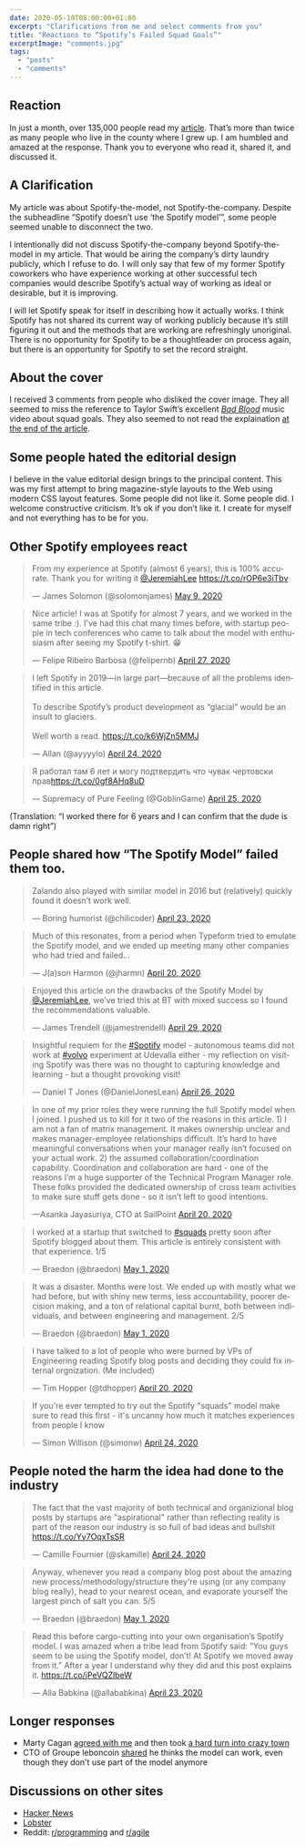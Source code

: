 ```yaml
---
date: 2020-05-19T08:00:00+01:00
excerpt: "Clarifications from me and select comments from you"
title: "Reactions to “Spotify’s Failed Squad Goals”"
excerptImage: "comments.jpg"
tags:
  - "posts"
  - "comments"
---
```


## Reaction

In just a month, over 135,000 people read my <a href="/posts/failed-squad-goals/" title="Spotify’s Failed Squad Goals">article</a>. That’s more than twice as many people who live in the county where I grew up. I am humbled and amazed at the response. Thank you to everyone who read it, shared it, and discussed it.

## A Clarification

My article was about Spotify-the-model, not Spotify-the-company. Despite the subheadline “Spotify doesn’t use ‘the Spotify model’”, some people seemed unable to disconnect the two.

I intentionally did not discuss Spotify-the-company beyond Spotify-the-model in my article. That would be airing the company’s dirty laundry publicly, which I refuse to do. I will only say that few of my former Spotify coworkers who have experience working at other successful tech companies would describe Spotify’s actual way of working as ideal or desirable, but it is improving.

I will let Spotify speak for itself in describing how it actually works. I think Spotify has not shared its current way of working publicly because it’s still figuring it out and the methods that are working are refreshingly unoriginal. There is no opportunity for Spotify to be a thoughtleader on process again, but there is an opportunity for Spotify to set the record straight.

## About the cover

I received 3 comments from people who disliked the cover image. They all seemed to miss the reference to Taylor Swift’s excellent <cite><a href="https://www.youtube.com/watch?v=QcIy9NiNbmo">Bad Blood</a></cite> music video about squad goals. They also seemed to not read the explaination [at the end of the article](/posts/failed-squad-goals/#about-cover).

## Some people hated the editorial design

I believe in the value editorial design brings to the principal content. This was my first attempt to bring magazine-style layouts to the Web using modern CSS layout features. Some people did not like it. Some people did. I welcome constructive criticism. It’s ok if you don’t like it. I create for myself and not everything has to be for you.

## Other Spotify employees react

<blockquote class="twitter-tweet"><p lang="en" dir="ltr">From my experience at Spotify (almost 6 years), this is 100% accurate. Thank you for writing it <a href="https://twitter.com/JeremiahLee?ref_src=twsrc%5Etfw">@JeremiahLee</a> <a href="https://t.co/rOP6e3iTbv">https://t.co/rOP6e3iTbv</a></p>&mdash; James Solomon (@solomonjames) <a href="https://twitter.com/solomonjames/status/1258930064441425920?ref_src=twsrc%5Etfw">May 9, 2020</a></blockquote>

<blockquote class="twitter-tweet"><p lang="en" dir="ltr">Nice article! I was at Spotify for almost 7 years, and we worked in the same tribe :). I&#39;ve had this chat many times before, with startup people in tech conferences who came to talk about the model with enthusiasm after seeing my Spotify t-shirt. 😁</p>&mdash; Felipe Ribeiro Barbosa (@felipernb) <a href="https://twitter.com/felipernb/status/1254823665985716224?ref_src=twsrc%5Etfw">April 27, 2020</a></blockquote>

<blockquote class="twitter-tweet"><p lang="en" dir="ltr">I left Spotify in 2019—in large part—because of all the problems identified in this article. <br><br>To describe Spotify’s product development as “glacial” would be an insult to glaciers. <br><br>Well worth a read. <a href="https://t.co/k6WjZn5MMJ">https://t.co/k6WjZn5MMJ</a></p>&mdash; Allan (@ayyyylo) <a href="https://twitter.com/ayyyylo/status/1253658456621539328?ref_src=twsrc%5Etfw">April 24, 2020</a></blockquote>

<blockquote class="twitter-tweet"><p lang="ru" dir="ltr">Я работал там 6 лет и могу подтвердить что чувак чертовски прав<a href="https://t.co/0gf8AHq8uD">https://t.co/0gf8AHq8uD</a></p>&mdash; Supremacy of Pure Feeling (@GoblinGame) <a href="https://twitter.com/GoblinGame/status/1254136930343833603?ref_src=twsrc%5Etfw">April 25, 2020</a></blockquote>

(Translation: “I worked there for 6 years and I can confirm that the dude is damn right”)

## People shared how “The Spotify Model” failed them too.

<blockquote class="twitter-tweet"><p lang="en" dir="ltr">Zalando also played with similar model in 2016 but (relatively) quickly found it doesn’t work well.</p>&mdash; Boring humorist (@chilicoder) <a href="https://twitter.com/chilicoder/status/1253429837185691656?ref_src=twsrc%5Etfw">April 23, 2020</a></blockquote>

<blockquote class="twitter-tweet"><p lang="en" dir="ltr">Much of this resonates, from a period when Typeform tried to emulate the Spotify model, and we ended up meeting many other companies who had tried and failed...</p>&mdash; J(a)son Harmon (@jharmn) <a href="https://twitter.com/jharmn/status/1252229296522842121?ref_src=twsrc%5Etfw">April 20, 2020</a></blockquote>

<blockquote class="twitter-tweet"><p lang="en" dir="ltr">Enjoyed this article on the drawbacks of the Spotify Model by <a href="https://twitter.com/JeremiahLee?ref_src=twsrc%5Etfw">@JeremiahLee</a>, we&#39;ve tried this at BT with mixed success so I found the recommendations valuable.</p>&mdash; James Trendell (@jamestrendell) <a href="https://twitter.com/jamestrendell/status/1255431841655513089?ref_src=twsrc%5Etfw">April 29, 2020</a></blockquote>

<blockquote class="twitter-tweet"><p lang="en" dir="ltr">Insightful requiem for the <a href="https://twitter.com/hashtag/Spotify?src=hash&amp;ref_src=twsrc%5Etfw">#Spotify</a> model - autonomous teams did not work at <a href="https://twitter.com/hashtag/volvo?src=hash&amp;ref_src=twsrc%5Etfw">#volvo</a> experiment at Udevalla either - my reflection on visiting Spotify was there was no thought to capturing knowledge and learning - but a thought provoking visit!</p>&mdash; Daniel T Jones (@DanielJonesLean) <a href="https://twitter.com/DanielJonesLean/status/1254404345199763456?ref_src=twsrc%5Etfw">April 26, 2020</a></blockquote>


<blockquote><p>In one of my prior roles they were running the full Spotify model when I joined. I pushed us to kill for it two of the reasons in this article. 1) I am not a fan of matrix management. It makes ownership unclear and makes manager-employee relationships difficult. It’s hard to have meaningful conversations when your manager really isn’t focused on your actual work. 2) the assumed collaboration/coordination capability. Coordination and collaboration are hard - one of the reasons I’m a huge supporter of the Technical Program Manager role. These folks provided the dedicated ownership of cross team activities to make sure stuff gets done - so it isn’t left to good intentions.</p>—Asanka Jayasuriya, CTO at SailPoint <a href="https://www.linkedin.com/feed/update/urn:li:activity:6657959449669570560?commentUrn=urn%3Ali%3Acomment%3A%28activity%3A6657959449669570560%2C6657974535951835136%29">April 20, 2020</a></blockquote>


<blockquote class="twitter-tweet"><p lang="en" dir="ltr">I worked at a startup that switched to <a href="https://twitter.com/hashtag/squads?src=hash&amp;ref_src=twsrc%5Etfw">#squads</a> pretty soon after Spotify blogged about them. This article is entirely consistent with that experience. 1/5</p>&mdash; Braedon (@braedon) <a href="https://twitter.com/braedon/status/1256122236424957953?ref_src=twsrc%5Etfw">May 1, 2020</a></blockquote>

<blockquote class="twitter-tweet"><p lang="en" dir="ltr">It was a disaster. Months were lost. We ended up with mostly what we had before, but with shiny new terms, less accountability, poorer decision making, and a ton of relational capital burnt, both between individuals, and between engineering and management. 2/5</p>&mdash; Braedon (@braedon) <a href="https://twitter.com/braedon/status/1256122556592959488?ref_src=twsrc%5Etfw">May 1, 2020</a></blockquote>

<blockquote class="twitter-tweet"><p lang="en" dir="ltr">I have talked to a lot of people who were burned by VPs of Engineering reading Spotify blog posts and deciding they could fix internal orgnization. (Me included)</p>&mdash; Tim Hopper (@tdhopper) <a href="https://twitter.com/tdhopper/status/1252275039585677312?ref_src=twsrc%5Etfw">April 20, 2020</a></blockquote>

<blockquote class="twitter-tweet"><p lang="en" dir="ltr">If you&#39;re ever tempted to try out the Spotify &quot;squads&quot; model make sure to read this first - it&#39;s uncanny how much it matches experiences from people I know</p>&mdash; Simon Willison (@simonw) <a href="https://twitter.com/simonw/status/1253769178227458048?ref_src=twsrc%5Etfw">April 24, 2020</a></blockquote>

## People noted the harm the idea had done to the industry

<blockquote class="twitter-tweet"><p lang="en" dir="ltr">The fact that the vast majority of both technical and organizional blog posts by startups are &quot;aspirational&quot; rather than reflecting reality is part of the reason our industry is so full of bad ideas and bullshit <a href="https://t.co/Yy7OqxTsSR">https://t.co/Yy7OqxTsSR</a></p>&mdash; Camille Fournier (@skamille) <a href="https://twitter.com/skamille/status/1253676711050428418?ref_src=twsrc%5Etfw">April 24, 2020</a></blockquote>

<blockquote class="twitter-tweet"><p lang="en" dir="ltr">Anyway, whenever you read a company blog post about the amazing new process/methodology/structure they&#39;re using (or any company blog really), head to your nearest ocean, and evaporate yourself the largest pinch of salt you can. 5/5</p>&mdash; Braedon (@braedon) <a href="https://twitter.com/braedon/status/1256122571281424384?ref_src=twsrc%5Etfw">May 1, 2020</a></blockquote>

<blockquote class="twitter-tweet"><p lang="en" dir="ltr">Read this before cargo-cutting into your own organisation’s Spotify model. I was amazed when a tribe lead from Spotify said: “You guys seem to be using the Spotify model, don’t! At Spotify we moved away from it.” After a year I understand why they did and this post explains it. <a href="https://t.co/jPeVQZlbeW">https://t.co/jPeVQZlbeW</a></p>&mdash; Alla Babkina (@allababkina) <a href="https://twitter.com/allababkina/status/1253433685778460672?ref_src=twsrc%5Etfw">April 23, 2020</a></blockquote>


## Longer responses

- Marty Cagan [agreed with me](https://svpg.com/spotify-vs-fitbit/) and then took [a hard turn into crazy town](/posts/failed-squad-goals/comments/spotify-vs-fitbit/)
- CTO of Groupe leboncoin [shared](https://medium.com/leboncoin-engineering-blog/the-spotify-model-leboncoins-experience-feedback-9f43bf734d05) he thinks the model can work, even though they don't use part of the model anymore

## Discussions on other sites

- [Hacker News](https://news.ycombinator.com/item?id=22924328)
- [Lobster](https://lobste.rs/s/t7ko0f/failed_squadgoals)
- Reddit: [r/programming](https://www.reddit.com/r/agile/comments/g4u9ph/spotify_doesnt_use_the_spotify_model_and_neither/) and [r/agile](https://www.reddit.com/r/programming/comments/g79v4z/spotifys_failed_squadgoals/)

<script async src="https://platform.twitter.com/widgets.js" charset="utf-8"></script>
